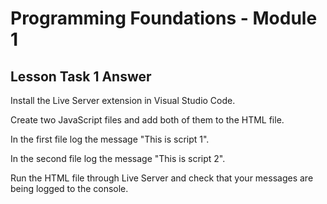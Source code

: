 # Programming Foundations - Module 1

## Lesson Task 1 Answer

Install the Live Server extension in Visual Studio Code.

Create two JavaScript files and add both of them to the HTML file.

In the first file log the message "This is script 1". 

In the second file log the message "This is script 2".

Run the HTML file through Live Server and check that your messages are being logged to the console.

